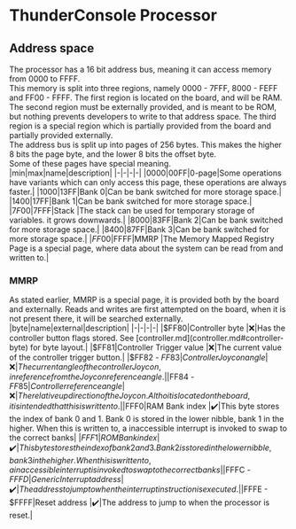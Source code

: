 # ThunderConsole Processor

## Address space
The processor has a 16 bit address bus, meaning it can access memory from 0000 to FFFF.  
This memory is split into three regions, namely 0000 - 7FFF, 8000 - FEFF and FF00 - FFFF. The first region is located on the board, and will be RAM. The second region must be externally provided, and is meant to be ROM, but nothing prevents developers to write to that address space. The third region is a special region which is partially provided from the board and partially provided externally.  
The address bus is split up into pages of 256 bytes. This makes the higher 8 bits the page byte, and the lower 8 bits the offset byte.  
Some of these pages have special meaning.  
|min|max|name|description|
|-|-|-|-|
|$0000|$00FF|0-page|Some operations have variants which can only access this page, these operations are always faster.|
|$1000|$13FF|Bank 0|Can be bank switched for more storage space.|
|$1400|$17FF|Bank 1|Can be bank switched for more storage space.|
|$7F00|$7FFF|Stack |The stack can be used for temporary storage of variables. it grows downwards.|
|$8000|$83FF|Bank 2|Can be bank switched for more storage space.|
|$8400|$87FF|Bank 3|Can be bank switched for more storage space.|
|$FF00|$FFFF|MMRP  |The Memory Mapped Registry Page is a special page, where data about the system can be read from and written to.|

### MMRP
As stated earlier, MMRP is a special page, it is provided both by the board and externally. Reads and writes are first attempted on the board, when it is not present there, it will be searched externally.  
|byte|name|external|description|
|-|-|-|-|
|$FF80|Controller byte						|❌|Has the controller button flags stored. See [controller.md](controller.md#controller-byte) for byte layout.|
|$FF81|Controller Trigger value				|❌|The current value of the controller trigger button.|
|$FF82 - $FF83|Controller Joycon angle		|❌|The current angle of the controller Joycon, in reference from the Joycon reference angle.|
|$FF84 - $FF85|Controller reference angle	|❌|The relative up direction of the Joycon. Altho it is located on the board, it is intended that this is written to.|
|$FFF0|RAM Bank index						|✔️|This byte stores the index of bank 0 and 1. Bank 0 is stored in the lower nibble, bank 1 in the higher. When this is written to, a inaccessible interrupt is invoked to swap to the correct banks|
|$FFF1|ROM Bank index						|✔️|This byte stores the index of bank 2 and 3. Bank 2 is stored in the lower nibble, bank 3 in the higher. When this is written to, a inaccessible interrupt is invoked to swap to the correct banks|
|$FFFC - $FFFD|Generic Interrupt address	|✔️|The address to jump to when the interrupt instruction is executed.|
|$FFFE - $FFFF|Reset address				|✔️|The address to jump to when the processor is reset.|
